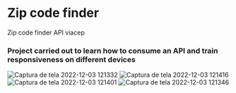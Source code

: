 # Zip code finder
Zip code finder API viacep

<h3>Project carried out to learn how to consume an API and train responsiveness on different devices</h3>


![Captura de tela 2022-12-03 121332](https://user-images.githubusercontent.com/105439209/205447993-d84f9960-4872-488c-aa5f-aeff710bf0bd.png)
![Captura de tela 2022-12-03 121416](https://user-images.githubusercontent.com/105439209/205447988-7ec65c9f-e0e2-4878-a908-81f9f4174a2a.png)
![Captura de tela 2022-12-03 121401](https://user-images.githubusercontent.com/105439209/205447989-4a89db3f-6379-43c8-a89e-b48b765a68c8.png)
![Captura de tela 2022-12-03 121346](https://user-images.githubusercontent.com/105439209/205447991-54bbcab0-48e3-4de6-b9ae-25c172967f1a.png)



